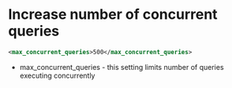 # Increase number of concurrent queries

```xml
<max_concurrent_queries>500</max_concurrent_queries>
```

- max_concurrent_queries - this setting limits number of queries executing concurrently
